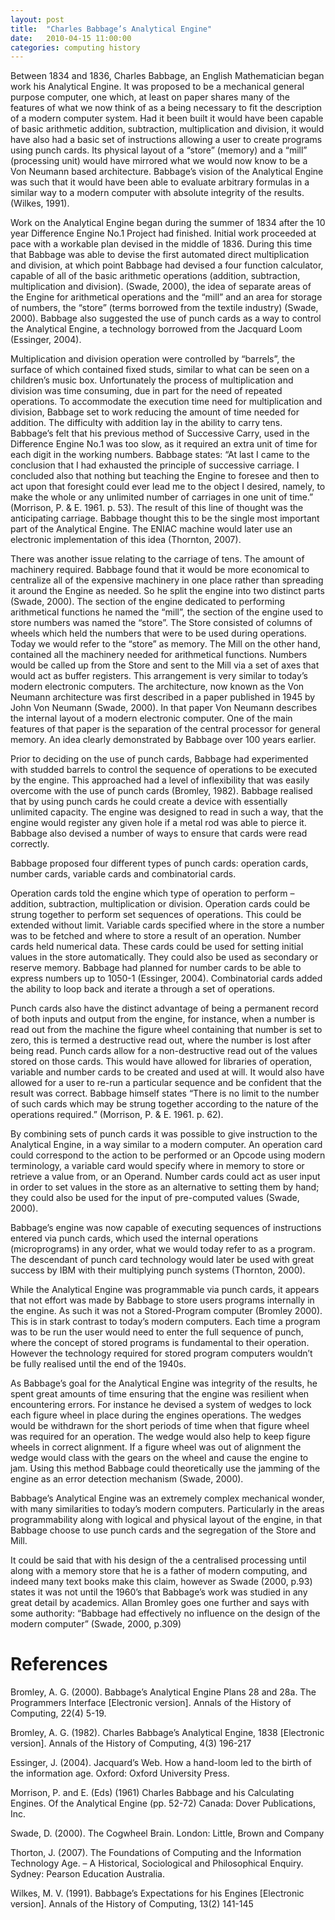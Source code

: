 ```yaml
---
layout: post
title:  "Charles Babbage’s Analytical Engine"
date:   2010-04-15 11:00:00
categories: computing history
---
```


Between 1834 and 1836, Charles Babbage, an English Mathematician began work his Analytical Engine. It was proposed to be a mechanical general purpose computer, one which, at least on paper shares many of the features of what we now think of as a being necessary to fit the description of a modern computer system. Had it been built it would have been capable of basic arithmetic addition, subtraction, multiplication and division, it would have also had a basic set of instructions allowing a user to create programs using punch cards. Its physical layout of a “store” (memory) and a “mill” (processing unit) would have mirrored what we would now know to be a Von Neumann based architecture. Babbage’s vision of the Analytical Engine was such that it would have been able to evaluate arbitrary formulas in a similar way to a modern computer with absolute integrity of the results. (Wilkes, 1991).

Work on the Analytical Engine began during the summer of 1834 after the 10 year Difference Engine No.1 Project had finished. Initial work proceeded at pace with a workable plan devised in the middle of 1836. During this time that Babbage was able to devise the first automated direct multiplication and division, at which point Babbage had devised a four function calculator, capable of all of the basic arithmetic operations (addition, subtraction, multiplication and division). (Swade, 2000), the idea of separate areas of the Engine for arithmetical operations and the “mill” and an area for storage of numbers, the “store” (terms borrowed from the textile industry) (Swade, 2000). Babbage also suggested the use of punch cards as a way to control the Analytical Engine, a technology borrowed from the Jacquard Loom (Essinger, 2004).

Multiplication and division operation were controlled by “barrels”, the surface of which contained fixed studs, similar to what can be seen on a children’s music box. Unfortunately the process of multiplication and division was time consuming, due in part for the need of repeated operations. To accommodate the execution time need for multiplication and division, Babbage set to work reducing the amount of time needed for addition. The difficulty with addition lay in the ability to carry tens. Babbage’s felt that his previous method of Successive Carry, used in the Difference Engine No.1 was too slow, as it required an extra unit of time for each digit in the working numbers. Babbage states: “At last I came to the conclusion that I had exhausted the principle of successive carriage. I concluded also that nothing but teaching the Engine to foresee and then to act upon that foresight could ever lead me to the object I desired, namely, to make the whole or any unlimited number of carriages in one unit of time.” (Morrison, P. & E. 1961. p. 53). The result of this line of thought was the anticipating carriage. Babbage thought this to be the single most important part of the Analytical Engine. The ENIAC machine would later use an electronic implementation of this idea (Thornton, 2007).

There was another issue relating to the carriage of tens. The amount of machinery required. Babbage found that it would be more economical to centralize all of the expensive machinery in one place rather than spreading it around the Engine as needed. So he split the engine into two distinct parts (Swade, 2000). The section of the engine dedicated to performing arithmetical functions he named the “mill”, the section of the engine used to store numbers was named the “store”. The Store consisted of columns of wheels which held the numbers that were to be used during operations. Today we would refer to the “store” as memory. The Mill on the other hand, contained all the machinery needed for arithmetical functions.  Numbers would be called up from the Store and sent to the Mill via a set of axes that would act as buffer registers. This arrangement is very similar to today’s modern electronic computers. The architecture, now known as the Von Neumann architecture was first described in a paper published in 1945 by John Von Neumann (Swade, 2000). In that paper Von Neumann describes the internal layout of a modern electronic computer. One of the main features of that paper is the separation of the central processor for general memory. An idea clearly demonstrated by Babbage over 100 years earlier.

Prior to deciding on the use of punch cards, Babbage had experimented with studded barrels to control the sequence of operations to be executed by the engine. This approached had a level of inflexibility that was easily overcome with the use of punch cards (Bromley, 1982). Babbage realised that by using punch cards he could create a device with essentially unlimited capacity. The engine was designed to read in such a way, that the engine would register any given hole if a metal rod was able to pierce it. Babbage also devised a number of ways to ensure that cards were read correctly.

Babbage proposed four different types of punch cards: operation cards, number cards, variable cards and combinatorial cards.

Operation cards told the engine which type of operation to perform – addition, subtraction, multiplication or division. Operation cards could be strung together to perform set sequences of operations. This could be extended without limit. Variable cards specified where in the store a number was to be fetched and where to store a result of an operation. Number cards held numerical data. These cards could be used for setting initial values in the store automatically. They could also be used as secondary or reserve memory. Babbage had planned for number cards to be able to express numbers up to 1050-1 (Essinger, 2004). Combinatorial cards added the ability to loop back and iterate a through a set of operations.

Punch cards also have the distinct advantage of being a permanent record of both inputs and output from the engine, for instance, when a number is read out from the machine the figure wheel containing that number is set to zero, this is termed a destructive read out, where the number is lost after being read. Punch cards allow for a non-destructive read out of the values stored on those cards. This would have allowed for libraries of operation, variable and number cards to be created and used at will. It would also have allowed for a user to re-run a particular sequence and be confident that the result was correct. Babbage himself states “There is no limit to the number of such cards which may be strung together according to the nature of the operations required.” (Morrison, P. & E. 1961. p. 62).

By combining sets of punch cards it was possible to give instruction to the Analytical Engine, in a way similar to a modern computer. An operation card could correspond to the action to be performed or an Opcode using modern terminology, a variable card would specify where in memory to store or retrieve a value from, or an Operand. Number cards could act as user input in order to set values in the store as an alternative to setting them by hand; they could also be used for the input of pre-computed values (Swade, 2000).

Babbage’s engine was now capable of executing sequences of instructions entered via punch cards, which used the internal operations (microprograms) in any order, what we would today refer to as a program. The descendant of punch card technology would later be used with great success by IBM with their multiplying punch systems (Thornton, 2000).

While the Analytical Engine was programmable via punch cards, it appears that not effort was made by Babbage to store users programs internally in the engine. As such it was not a Stored-Program computer (Bromley 2000). This is in stark contrast to today’s modern computers. Each time a program was to be run the user would need to enter the full sequence of punch, where the concept of stored programs is fundamental to their operation. However the technology required for stored program computers wouldn’t be fully realised until the end of the 1940s.

As Babbage’s goal for the Analytical Engine was integrity of the results, he spent great amounts of time ensuring that the engine was resilient when encountering errors. For instance he devised a system of wedges to lock each figure wheel in place during the engines operations. The wedges would be withdrawn for the short periods of time when that figure wheel was required for an operation. The wedge would also help to keep figure wheels in correct alignment. If a figure wheel was out of alignment the wedge would class with the gears on the wheel and cause the engine to jam. Using this method Babbage could theoretically use the jamming of the engine as an error detection mechanism (Swade, 2000).

Babbage’s Analytical Engine was an extremely complex mechanical wonder, with many similarities to today’s modern computers. Particularly in the areas programmability along with logical and physical layout of the engine, in that Babbage choose to use punch cards and the segregation of the Store and Mill.

It could be said that with his design of the a centralised processing until along with a memory store that he is a father of modern computing, and indeed many text books make this claim, however as Swade (2000, p.93) states it was not until the 1960’s that Babbage’s work was studied in any great detail by academics. Allan Bromley goes one further and says with some authority: “Babbage had effectively no influence on the design of the modern computer” (Swade, 2000, p.309)

# References
Bromley, A. G.  (2000). Babbage’s Analytical Engine Plans 28 and 28a. The Programmers Interface [Electronic version]. Annals of the History of Computing, 22(4) 5-19.

Bromley, A. G. (1982). Charles Babbage’s Analytical Engine, 1838 [Electronic version]. Annals of the History of Computing, 4(3) 196-217

Essinger, J. (2004). Jacquard’s Web. How a hand-loom led to the birth of the information age. Oxford: Oxford University Press.

Morrison, P. and E. (Eds) (1961) Charles Babbage and his Calculating Engines. Of the Analytical Engine (pp. 52-72) Canada: Dover Publications, Inc.

Swade, D. (2000). The Cogwheel Brain. London: Little, Brown and Company

Thorton, J. (2007). The Foundations of Computing and the Information Technology Age. – A Historical, Sociological and Philosophical Enquiry. Sydney: Pearson Education Australia.

Wilkes, M. V.  (1991). Babbage’s Expectations for his Engines [Electronic version].  Annals of the History of Computing, 13(2) 141-145